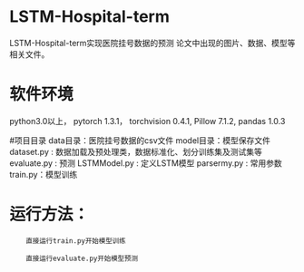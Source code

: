 # LSTM-Hospital-term
LSTM-Hospital-term实现医院挂号数据的预测
 论文中出现的图片、数据、模型等相关文件。

# 软件环境
python3.0以上，
pytorch 1.3.1，
torchvision 0.4.1, 
Pillow 7.1.2,
pandas 1.0.3

#项目目录
data目录：医院挂号数据的csv文件 
model目录：模型保存文件 
dataset.py : 数据加载及预处理类，数据标准化、划分训练集及测试集等 
evaluate.py : 预测 
LSTMModel.py : 定义LSTM模型 
parsermy.py : 常用参数 
train.py：模型训练

# 运行方法：

        直接运行train.py开始模型训练

        直接运行evaluate.py开始模型预测

